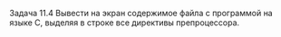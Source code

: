 Задача 11.4
Вывести на экран содержимое файла с программой на языке С, выделяя в строке все директивы препроцессора.
